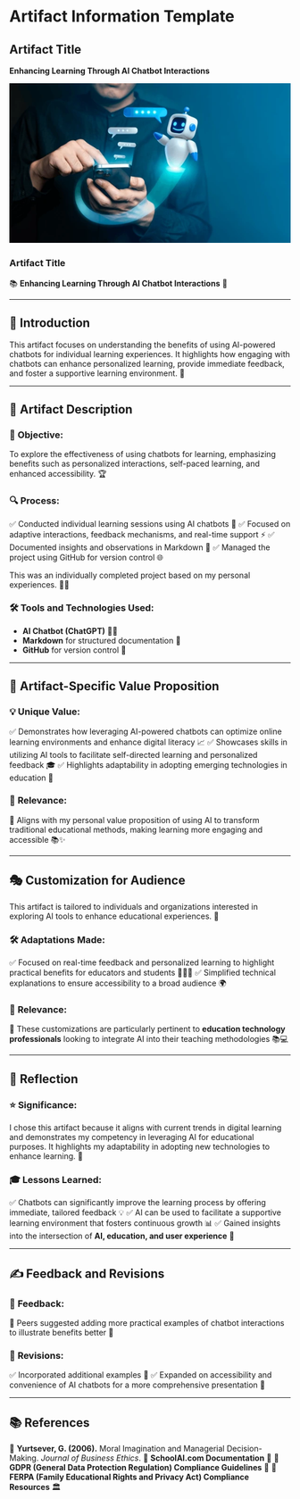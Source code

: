 # Artifact Information Template

## Artifact Title
**Enhancing Learning Through AI Chatbot Interactions**

 ![AI Chatbot Interaction](Chatbot.webp)


### Artifact Title
📚 **Enhancing Learning Through AI Chatbot Interactions** 🤖

---

## 🌟 Introduction
This artifact focuses on understanding the benefits of using AI-powered chatbots for individual learning experiences. It highlights how engaging with chatbots can enhance personalized learning, provide immediate feedback, and foster a supportive learning environment. 🚀

---

## 📌 Artifact Description
### 🎯 **Objective:**
To explore the effectiveness of using chatbots for learning, emphasizing benefits such as personalized interactions, self-paced learning, and enhanced accessibility. 🏆

### 🔍 **Process:**
✅ Conducted individual learning sessions using AI chatbots 🤖
✅ Focused on adaptive interactions, feedback mechanisms, and real-time support ⚡
✅ Documented insights and observations in Markdown 📄
✅ Managed the project using GitHub for version control 🌐

This was an individually completed project based on my personal experiences. 🧑‍💻

### 🛠 **Tools and Technologies Used:**
- **AI Chatbot (ChatGPT)** 🧠💬
- **Markdown** for structured documentation 📝
- **GitHub** for version control 🔄

---

## 🎯 Artifact-Specific Value Proposition
### 💡 **Unique Value:**
✅ Demonstrates how leveraging AI-powered chatbots can optimize online learning environments and enhance digital literacy 📈
✅ Showcases skills in utilizing AI tools to facilitate self-directed learning and personalized feedback 🎓
✅ Highlights adaptability in adopting emerging technologies in education 🚀

### 🔗 **Relevance:**
🔹 Aligns with my personal value proposition of using AI to transform traditional educational methods, making learning more engaging and accessible 📚✨

---

## 🎭 Customization for Audience
This artifact is tailored to individuals and organizations interested in exploring AI tools to enhance educational experiences. 🎯

### 🛠 **Adaptations Made:**
✅ Focused on real-time feedback and personalized learning to highlight practical benefits for educators and students 👩‍🏫📖
✅ Simplified technical explanations to ensure accessibility to a broad audience 🌍

### 🔗 **Relevance:**
🎯 These customizations are particularly pertinent to **education technology professionals** looking to integrate AI into their teaching methodologies 📚💻

---

## 🤔 Reflection
### ⭐ **Significance:**
I chose this artifact because it aligns with current trends in digital learning and demonstrates my competency in leveraging AI for educational purposes. It highlights my adaptability in adopting new technologies to enhance learning. 🌟

### 🎓 **Lessons Learned:**
✅ Chatbots can significantly improve the learning process by offering immediate, tailored feedback 💡
✅ AI can be used to facilitate a supportive learning environment that fosters continuous growth 📊
✅ Gained insights into the intersection of **AI, education, and user experience** 🔄

---

## ✍️ Feedback and Revisions
### 📢 **Feedback:**
🔹 Peers suggested adding more practical examples of chatbot interactions to illustrate benefits better 🎯

### 🔄 **Revisions:**
✅ Incorporated additional examples 🤖
✅ Expanded on accessibility and convenience of AI chatbots for a more comprehensive presentation 🎯

---

## 📚 References
📖 **Yurtsever, G. (2006).** Moral Imagination and Managerial Decision-Making. *Journal of Business Ethics*.
📘 **SchoolAI.com Documentation** 🏫
📜 **GDPR (General Data Protection Regulation) Compliance Guidelines** 🔏
📜 **FERPA (Family Educational Rights and Privacy Act) Compliance Resources** 🏛

